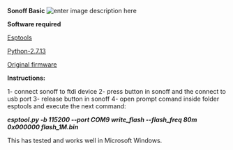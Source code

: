 **Sonoff Basic**
![enter image description here](http://sonoff.itead.cc/images/basicw.jpg)


**Software required**

[Esptools](https://github.com/axon18/sonoff/blob/master/esptool.zip)

[Python-2.7.13](https://github.com/axon18/sonoff/blob/master/python-2.7.13)

[Original firmware](https://github.com/axon18/sonoff/blob/master/flash_1M.bin)

 
**Instructions:**

1- connect sonoff to ftdi device
2- press button in sonoff and the connect to usb port
3- release button in sonoff
4- open prompt comand inside folder esptools and execute the next command:

 ***esptool.py -b 115200 --port COM9 write_flash --flash_freq 80m 0x000000 flash_1M.bin***

This has tested and works well in Microsoft Windows.
